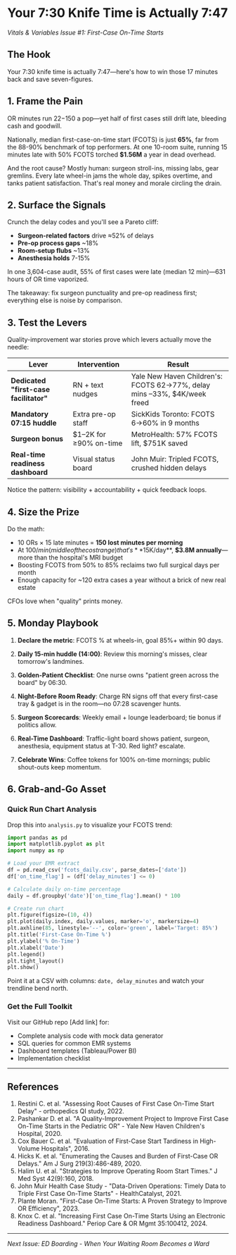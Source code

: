 # Your 7:30 Knife Time is Actually 7:47

*Vitals & Variables Issue #1: First-Case On-Time Starts*

## The Hook

Your 7:30 knife time is actually 7:47—here's how to win those 17 minutes back and save seven-figures.

## 1. Frame the Pain

OR minutes run $22-$150 a pop—yet half of first cases still drift late, bleeding cash and goodwill.

Nationally, median first-case-on-time start (FCOTS) is just **65%**, far from the 88-90% benchmark of top performers. At one 10-room suite, running 15 minutes late with 50% FCOTS torched **$1.56M** a year in dead overhead.

And the root cause? Mostly human: surgeon stroll-ins, missing labs, gear gremlins. Every late wheel-in jams the whole day, spikes overtime, and tanks patient satisfaction. That's real money and morale circling the drain.

## 2. Surface the Signals

Crunch the delay codes and you'll see a Pareto cliff:
- **Surgeon-related factors** drive ≈52% of delays
- **Pre-op process gaps** ~18%
- **Room-setup flubs** ~13%
- **Anesthesia holds** 7-15%

In one 3,604-case audit, 55% of first cases were late (median 12 min)—631 hours of OR time vaporized.

The takeaway: fix surgeon punctuality and pre-op readiness first; everything else is noise by comparison.

## 3. Test the Levers

Quality-improvement war stories prove which levers actually move the needle:

| Lever | Intervention | Result |
|-------|-------------|--------|
| **Dedicated "first-case facilitator"** | RN + text nudges | Yale New Haven Children's: FCOTS 62→77%, delay mins –33%, $4K/week freed |
| **Mandatory 07:15 huddle** | Extra pre-op staff | SickKids Toronto: FCOTS 6→60% in 9 months |
| **Surgeon bonus** | $1–2K for ≥90% on-time | MetroHealth: 57% FCOTS lift, $751K saved |
| **Real-time readiness dashboard** | Visual status board | John Muir: Tripled FCOTS, crushed hidden delays |

Notice the pattern: visibility + accountability + quick feedback loops.

## 4. Size the Prize

Do the math:
- 10 ORs × 15 late minutes = **150 lost minutes per morning**
- At $100/min (middle of the cost range) that's **$15K/day**, **$3.8M annually**—more than the hospital's MRI budget
- Boosting FCOTS from 50% to 85% reclaims two full surgical days per month
- Enough capacity for ~120 extra cases a year without a brick of new real estate

CFOs love when "quality" prints money.

## 5. Monday Playbook

1. **Declare the metric**: FCOTS % at wheels-in, goal 85%+ within 90 days.

2. **Daily 15-min huddle (14:00)**: Review this morning's misses, clear tomorrow's landmines.

3. **Golden-Patient Checklist**: One nurse owns "patient green across the board" by 06:30.

4. **Night-Before Room Ready**: Charge RN signs off that every first-case tray & gadget is in the room—no 07:28 scavenger hunts.

5. **Surgeon Scorecards**: Weekly email + lounge leaderboard; tie bonus if politics allow.

6. **Real-Time Dashboard**: Traffic-light board shows patient, surgeon, anesthesia, equipment status at T-30. Red light? escalate.

7. **Celebrate Wins**: Coffee tokens for 100% on-time mornings; public shout-outs keep momentum.

## 6. Grab-and-Go Asset

### Quick Run Chart Analysis

Drop this into `analysis.py` to visualize your FCOTS trend:

```python
import pandas as pd
import matplotlib.pyplot as plt
import numpy as np

# Load your EMR extract
df = pd.read_csv('fcots_daily.csv', parse_dates=['date'])
df['on_time_flag'] = (df['delay_minutes'] <= 0)

# Calculate daily on-time percentage
daily = df.groupby('date')['on_time_flag'].mean() * 100

# Create run chart
plt.figure(figsize=(10, 4))
plt.plot(daily.index, daily.values, marker='o', markersize=4)
plt.axhline(85, linestyle='--', color='green', label='Target: 85%')
plt.title('First-Case On-Time %')
plt.ylabel('% On-Time')
plt.xlabel('Date')
plt.legend()
plt.tight_layout()
plt.show()
```

Point it at a CSV with columns: `date, delay_minutes` and watch your trendline bend north.

### Get the Full Toolkit

Visit our GitHub repo [Add link] for:
- Complete analysis code with mock data generator
- SQL queries for common EMR systems
- Dashboard templates (Tableau/Power BI)
- Implementation checklist

---

## References

1. Restini C. et al. "Assessing Root Causes of First Case On-Time Start Delay" - orthopedics QI study, 2022.
2. Pashankar D. et al. "A Quality-Improvement Project to Improve First Case On-Time Starts in the Pediatric OR" - Yale New Haven Children's Hospital, 2020.
3. Cox Bauer C. et al. "Evaluation of First-Case Start Tardiness in High-Volume Hospitals", 2016.
4. Hicks K. et al. "Enumerating the Causes and Burden of First-Case OR Delays." Am J Surg 219(3):486-489, 2020.
5. Halim U. et al. "Strategies to Improve Operating Room Start Times." J Med Syst 42(9):160, 2018.
6. John Muir Health Case Study - "Data-Driven Operations: Timely Data to Triple First Case On-Time Starts" - HealthCatalyst, 2021.
7. Plante Moran. "First-Case On-Time Starts: A Proven Strategy to Improve OR Efficiency", 2023.
8. Knox C. et al. "Increasing First Case On-Time Starts Using an Electronic Readiness Dashboard." Periop Care & OR Mgmt 35:100412, 2024.

---

*Next Issue: ED Boarding - When Your Waiting Room Becomes a Ward*